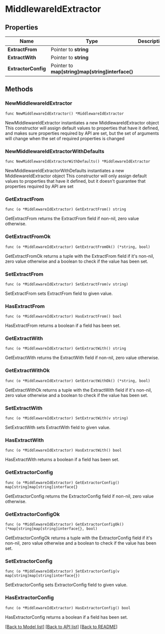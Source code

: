 # MiddlewareIdExtractor

## Properties

Name | Type | Description | Notes
------------ | ------------- | ------------- | -------------
**ExtractFrom** | Pointer to **string** |  | [optional] 
**ExtractWith** | Pointer to **string** |  | [optional] 
**ExtractorConfig** | Pointer to **map[string]map[string]interface{}** |  | [optional] 

## Methods

### NewMiddlewareIdExtractor

`func NewMiddlewareIdExtractor() *MiddlewareIdExtractor`

NewMiddlewareIdExtractor instantiates a new MiddlewareIdExtractor object
This constructor will assign default values to properties that have it defined,
and makes sure properties required by API are set, but the set of arguments
will change when the set of required properties is changed

### NewMiddlewareIdExtractorWithDefaults

`func NewMiddlewareIdExtractorWithDefaults() *MiddlewareIdExtractor`

NewMiddlewareIdExtractorWithDefaults instantiates a new MiddlewareIdExtractor object
This constructor will only assign default values to properties that have it defined,
but it doesn't guarantee that properties required by API are set

### GetExtractFrom

`func (o *MiddlewareIdExtractor) GetExtractFrom() string`

GetExtractFrom returns the ExtractFrom field if non-nil, zero value otherwise.

### GetExtractFromOk

`func (o *MiddlewareIdExtractor) GetExtractFromOk() (*string, bool)`

GetExtractFromOk returns a tuple with the ExtractFrom field if it's non-nil, zero value otherwise
and a boolean to check if the value has been set.

### SetExtractFrom

`func (o *MiddlewareIdExtractor) SetExtractFrom(v string)`

SetExtractFrom sets ExtractFrom field to given value.

### HasExtractFrom

`func (o *MiddlewareIdExtractor) HasExtractFrom() bool`

HasExtractFrom returns a boolean if a field has been set.

### GetExtractWith

`func (o *MiddlewareIdExtractor) GetExtractWith() string`

GetExtractWith returns the ExtractWith field if non-nil, zero value otherwise.

### GetExtractWithOk

`func (o *MiddlewareIdExtractor) GetExtractWithOk() (*string, bool)`

GetExtractWithOk returns a tuple with the ExtractWith field if it's non-nil, zero value otherwise
and a boolean to check if the value has been set.

### SetExtractWith

`func (o *MiddlewareIdExtractor) SetExtractWith(v string)`

SetExtractWith sets ExtractWith field to given value.

### HasExtractWith

`func (o *MiddlewareIdExtractor) HasExtractWith() bool`

HasExtractWith returns a boolean if a field has been set.

### GetExtractorConfig

`func (o *MiddlewareIdExtractor) GetExtractorConfig() map[string]map[string]interface{}`

GetExtractorConfig returns the ExtractorConfig field if non-nil, zero value otherwise.

### GetExtractorConfigOk

`func (o *MiddlewareIdExtractor) GetExtractorConfigOk() (*map[string]map[string]interface{}, bool)`

GetExtractorConfigOk returns a tuple with the ExtractorConfig field if it's non-nil, zero value otherwise
and a boolean to check if the value has been set.

### SetExtractorConfig

`func (o *MiddlewareIdExtractor) SetExtractorConfig(v map[string]map[string]interface{})`

SetExtractorConfig sets ExtractorConfig field to given value.

### HasExtractorConfig

`func (o *MiddlewareIdExtractor) HasExtractorConfig() bool`

HasExtractorConfig returns a boolean if a field has been set.


[[Back to Model list]](../README.md#documentation-for-models) [[Back to API list]](../README.md#documentation-for-api-endpoints) [[Back to README]](../README.md)


